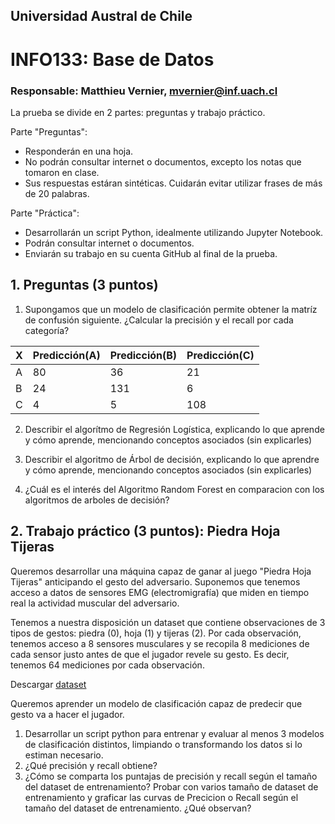 ## Universidad Austral de Chile

# INFO133: Base de Datos

### Responsable: Matthieu Vernier, mvernier@inf.uach.cl

La prueba se divide en 2 partes: preguntas y trabajo práctico.

Parte "Preguntas":
- Responderán en una hoja. 
- No podrán consultar internet o documentos, excepto los notas que tomaron en clase.
- Sus respuestas estáran sintéticas. Cuidarán evitar utilizar frases de más de 20 palabras.

Parte "Práctica":
- Desarrollarán un script Python, idealmente utilizando Jupyter Notebook.
- Podrán consultar internet o documentos.
- Enviarán su trabajo en su cuenta GitHub al final de la prueba. 

## 1. Preguntas (3 puntos)

1. Supongamos que un modelo de clasificación permite obtener la matríz de confusión siguiente. ¿Calcular la precisión y el recall por cada categoría?

X | Predicción(A) | Predicción(B) | Predicción(C)
---------------|---------------|---------------|---------------
A | 80 | 36 | 21
B | 24 | 131 | 6
C | 4 | 5 | 108


2. Describir el algorítmo de Regresión Logística, explicando lo que aprende y cómo aprende, mencionando conceptos asociados (sin explicarles)

3. Describir el algoritmo de Árbol de decisión, explicando lo que aprendre y cómo aprende, mencionando conceptos asociados (sin explicarles)

4. ¿Cuál es el interés del Algoritmo Random Forest en comparacion con los algoritmos de arboles de decisión?


## 2. Trabajo práctico (3 puntos): Piedra Hoja Tijeras

Queremos desarrollar una máquina capaz de ganar al juego "Piedra Hoja Tijeras" anticipando el gesto del adversario.
Suponemos que tenemos acceso a datos de sensores EMG (electromigrafía) que miden en tiempo real la actividad muscular del adversario.

Tenemos a nuestra disposición un dataset que contiene observaciones de 3 tipos de gestos: piedra (0), hoja (1) y tijeras (2).
Por cada observación, tenemos acceso a 8 sensores musculares y se recopila 8 mediciones de cada sensor justo antes de que el jugador revele su gesto. Es decir, tenemos 64 mediciones por cada observación.

Descargar [dataset](https://github.com/magister-informatica-uach/INFO268/tree/master/unidad1/prueba2/dataset-prueba2.csv) 


Queremos aprender un modelo de clasificación capaz de predecir que gesto va a hacer el jugador. 

1) Desarrollar un script python para entrenar y evaluar al menos 3 modelos de clasificación distintos, limpiando o transformando los datos si lo estiman necesario.
2) ¿Qué precisión y recall obtiene?
3) ¿Cómo se comparta los puntajas de precisión y recall según el tamaño del dataset de entrenamiento? Probar con varios tamaño de dataset de entrenamiento y graficar las curvas de Precicion o Recall según el tamaño del dataset de entrenamiento. ¿Qué observan? 


